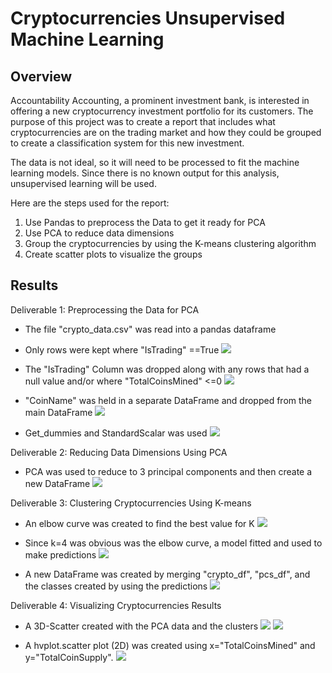# Cryptocurrencies Unsupervised Machine Learning

## Overview 
 Accountability Accounting, a prominent investment bank, is interested in offering a new cryptocurrency investment portfolio for its customers. The purpose of this project was to create a report that includes what cryptocurrencies are on the trading market and how they could be grouped to create a classification system for this new investment.

 The data is not ideal, so it will need to be processed to fit the machine learning models. Since there is no known output for this analysis, unsupervised learning will be used. 
 
 Here are the steps used for the report:
 1. Use Pandas to preprocess the Data to get it ready for PCA
 2. Use PCA to reduce data dimensions
 3. Group the cryptocurrencies by using the K-means clustering algorithm 
 4. Create scatter plots to visualize the groups

## Results

Deliverable 1: Preprocessing the Data for PCA 
* The file "crypto_data.csv" was read into a pandas dataframe
* Only rows were kept where "IsTrading" ==True
![](Resources/IsTradingTrue.png)

* The "IsTrading" Column was dropped along with any rows that had a null value and/or where "TotalCoinsMined" <=0
![](Resources/rowsDropped.png)

* "CoinName" was held in a separate DataFrame and dropped from the main DataFrame
![](Resources/CoinName.png)

* Get_dummies and StandardScalar was used
![](Resources/DummiesScaled.png)
 

Deliverable 2: Reducing Data Dimensions Using PCA
* PCA was used to reduce to 3 principal components and then create a new DataFrame
![](Resources/PCA123.png)

Deliverable 3: Clustering Cryptocurrencies Using K-means
* An elbow curve was created to find the best value for K
![](Resources/elbow.png)

* Since k=4 was obvious was the elbow curve, a model fitted and used to make predictions
![](Resources/kMeansModel.png)

* A new DataFrame was created by merging "crypto_df", "pcs_df", and the classes created by using the predictions
![](Resources/ConCatPredictions.png)
  

Deliverable 4: Visualizing Cryptocurrencies Results
* A 3D-Scatter created with the PCA data and the clusters
![](Resources/3Dscatter.png)
![](Resources/newplot.png)

* A hvplot.scatter plot (2D) was created using x="TotalCoinsMined" and y="TotalCoinSupply".
![](Resources/2Dscatter.png)
